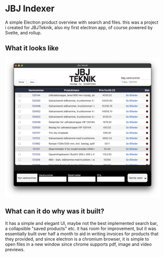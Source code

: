 # JBJ Indexer
A simple Electron product overview with search and files.
this was a project i created for JBJTeknik, also my first electron app, of course powered by Svelte, and rollup.

## What it looks like

![](./image.png)

## What can it do why was it built?
It has a simple and elegant UI, maybe not the best implemented search bar, a collapsible "saved products" etc. it has room for improvement, but it was essentially built over half a month to aid in writing invoices for products that they provided, and since electron is a chromium browser, it is simple to open files in a new window since chrome supports pdf, image and video previews.
